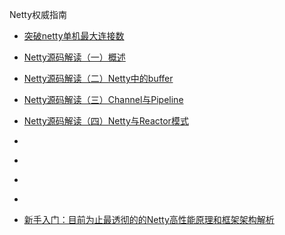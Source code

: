 


  Netty权威指南

* [突破netty单机最大连接数](https://blog.csdn.net/Erica_1230/article/details/83614951)
* [Netty源码解读（一）概述](http://ifeve.com/netty1/)
* [Netty源码解读（二）Netty中的buffer](http://ifeve.com/netty-2-buffer/)
* [Netty源码解读（三）Channel与Pipeline](http://ifeve.com/channel-pipeline/)
* [Netty源码解读（四）Netty与Reactor模式](http://ifeve.com/netty-reactor-4/)
* []()
* []()
* []()
* []()



* [新手入门：目前为止最透彻的的Netty高性能原理和框架架构解析](http://www.52im.net/thread-2043-1-1.html)
